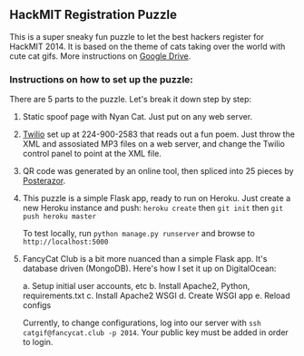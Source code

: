 ## HackMIT Registration Puzzle

This is a super sneaky fun puzzle to let the best hackers register for HackMIT 2014. It is based on the theme of cats taking over the world with cute cat gifs. More instructions on [Google Drive](https://docs.google.com/document/d/1r5J0rAwJqZXpRHyzi_nYrrKyzY6yONV6CVfZ0K8cetY/edit).

### Instructions on how to set up the puzzle:
There are 5 parts to the puzzle. Let's break it down step by step:

1. Static spoof page with Nyan Cat. Just put on any web server.
2. [Twilio](https://www.twilio.com/) set up at 224-900-2583 that reads out a fun poem. Just throw the XML and assosiated MP3 files on a web server, and change the Twilio control panel to point at the XML file.
3. QR code was generated by an online tool, then spliced into 25 pieces by [Posterazor](http://posterazor.sourceforge.net/).
4. This puzzle is a simple Flask app, ready to run on Heroku. Just create a new Heroku instance and push:
`heroku create` then `git init` then `git push heroku master`

   To test locally, run `python manage.py runserver` and browse to `http://localhost:5000`

5. FancyCat Club is a bit more nuanced than a simple Flask app. It's database driven (MongoDB). Here's how I set it up on DigitalOcean:

    a. Setup initial user accounts, etc
    b. Install Apache2, Python, requirements.txt
    c. Install Apache2 WSGI
    d. Create WSGI app
    e. Reload configs
    
    Currently, to change configurations, log into our server with `ssh catgif@fancycat.club -p 2014`. Your public key must be added in order to login.